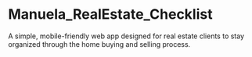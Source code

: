 # Manuela_RealEstate_Checklist
 A simple, mobile-friendly web app designed for real estate clients to stay organized through the home buying and selling process.
